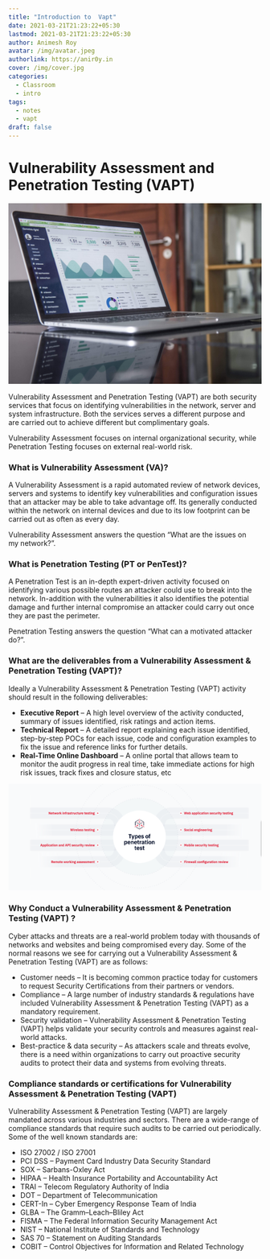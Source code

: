 ```yaml
---
title: "Introduction to  Vapt"
date: 2021-03-21T21:23:22+05:30
lastmod: 2021-03-21T21:23:22+05:30
author: Animesh Roy
avatar: /img/avatar.jpeg
authorlink: https://anir0y.in
cover: /img/cover.jpg
categories:
  - Classroom
  - intro
tags:
  - notes
  - vapt
draft: false
---
```



# Vulnerability Assessment and Penetration Testing (VAPT)

![](https://raw.githubusercontent.com/anir0y/cdn/main/vapt.jpg)

Vulnerability Assessment and Penetration Testing (VAPT) are both security services that focus on identifying vulnerabilities in the network, server and system infrastructure. Both the services serves a different purpose and are carried out to achieve different but complimentary goals.

Vulnerability Assessment focuses on internal organizational security, while Penetration Testing focuses on external real-world risk.

### What is Vulnerability Assessment (VA)?

A Vulnerability Assessment is a rapid automated review of network devices, servers and systems to identify key vulnerabilities and configuration issues that an attacker may be able to take advantage off. Its generally conducted within the network on internal devices and due to its low footprint can be carried out as often as every day.

Vulnerability Assessment answers the question “What are the issues on my network?”.

### What is Penetration Testing (PT or PenTest)?

A Penetration Test is an in-depth expert-driven activity focused on identifying various possible routes an attacker could use to break into the network. In-addition with the vulnerabilities it also identifies the potential damage and further internal compromise an attacker could carry out once they are past the perimeter.

Penetration Testing answers the question “What can a motivated attacker do?”.

### What are the deliverables from a Vulnerability Assessment & Penetration Testing (VAPT)?

Ideally a Vulnerability Assessment & Penetration Testing (VAPT) activity should result in the following deliverables:

-   **Executive Report** – A high level overview of the activity conducted, summary of issues identified, risk ratings and action items.
-   **Technical Report** – A detailed report explaining each issue identified, step-by-step POCs for each issue, code and configuration examples to fix the issue and reference links for further details.
-   **Real-Time Online Dashboard** – A online portal that allows team to monitor the audit progress in real time, take immediate actions for high risk issues, track fixes and closure status, etc

![types of PT](https://raw.githubusercontent.com/anir0y/cdn/main/types%20of%20pt.png)

### Why Conduct a Vulnerability Assessment & Penetration Testing (VAPT) ?

Cyber attacks and threats are a real-world problem today with thousands of networks and websites and being compromised every day. Some of the normal reasons we see for carrying out a Vulnerability Assessment & Penetration Testing (VAPT) are as follows:

-   Customer needs – It is becoming common practice today for customers to request Security Certifications from their partners or vendors.
-   Compliance – A large number of industry standards & regulations have included Vulnerability Assessment & Penetration Testing (VAPT) as a mandatory requirement.
-   Security validation – Vulnerability Assessment & Penetration Testing (VAPT) helps validate your security controls and measures against real-world attacks.
-   Best-practice & data security – As attackers scale and threats evolve, there is a need within organizations to carry out proactive security audits to protect their data and systems from evolving threats.

### Compliance standards or certifications for Vulnerability Assessment & Penetration Testing (VAPT)

Vulnerability Assessment & Penetration Testing (VAPT) are largely mandated across various industries and sectors. There are a wide-range of compliance standards that require such audits to be carried out periodically. Some of the well known standards are:

-   ISO 27002 / ISO 27001
-   PCI DSS – Payment Card Industry Data Security Standard
-   SOX – Sarbans-Oxley Act
-   HIPAA – Health Insurance Portability and Accountability Act
-   TRAI – Telecom Regulatory Authority of India
-   DOT – Department of Telecommunication
-   CERT-In – Cyber Emergency Response Team of India
-   GLBA – The Gramm–Leach–Bliley Act
-   FISMA – The Federal Information Security Management Act
-   NIST – National Institute of Standards and Technology
-   SAS 70 – Statement on Auditing Standards
-   COBIT – Control Objectives for Information and Related Technology